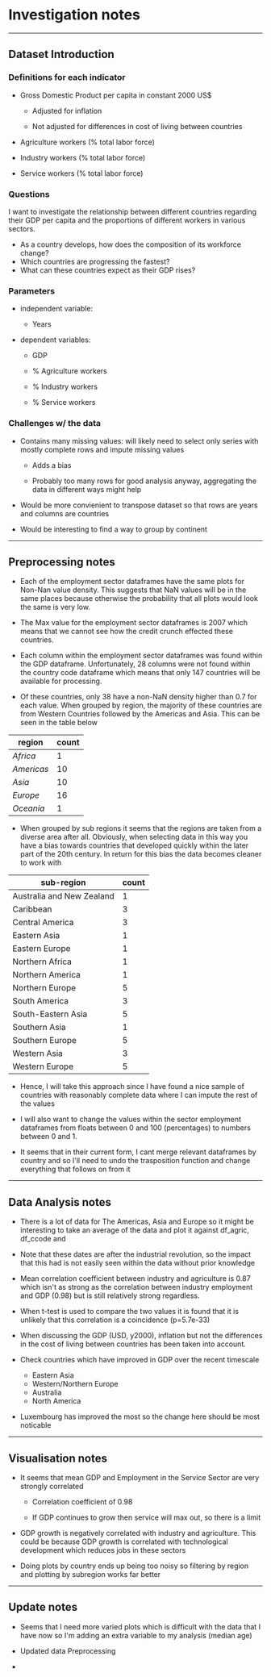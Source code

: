 # Investigation notes

--------------------------------------------------------------------------------

## Dataset Introduction

### Definitions for each indicator

- Gross Domestic Product per capita in constant 2000 US$

  - Adjusted for inflation

  - Not adjusted for differences in cost of living between countries

- Agriculture workers (% total labor force)

- Industry workers (% total labor force)

- Service workers (% total labor force)

### Questions

I want to investigate the relationship between different countries regarding their GDP per capita and the proportions of different workers in various sectors.

- As a country develops, how does the composition of its workforce change?
- Which countries are progressing the fastest?
- What can these countries expect as their GDP rises?

### Parameters

- independent variable:

  - Years

- dependent variables:

  - GDP

  - % Agriculture workers

  - % Industry workers

  - % Service workers

### Challenges w/ the data

- Contains many missing values: will likely need to select only series with mostly complete rows and impute missing values

  - Adds a bias

  - Probably too many rows for good analysis anyway, aggregating the data in different ways might help

- Would be more convienient to transpose dataset so that rows are years and columns are countries

- Would be interesting to find a way to group by continent

--------------------------------------------------------------------------------

## Preprocessing notes

- Each of the employment sector dataframes have the same plots for Non-Nan value density. This suggests that NaN values will be in the same places because otherwise the probability that all plots would look the same is very low.

- The Max value for the employment sector dataframes is 2007 which means that we cannot see how the credit crunch effected these countries.

- Each column within the employment sector dataframes was found within the GDP dataframe. Unfortunately, 28 columns were not found within the country code dataframe which means that only 147 countries will be available for processing.

- Of these countries, only 38 have a non-NaN density higher than 0.7 for each value. When grouped by region, the majority of these countries are from Western Countries followed by the Americas and Asia. This can be seen in the table below

region     | count
---------- | -----
_Africa_   | 1
_Americas_ | 10
_Asia_     | 10
_Europe_   | 16
_Oceania_  | 1

- When grouped by sub regions it seems that the regions are taken from a diverse area after all. Obviously, when selecting data in this way you have a bias towards countries that developed quickly within the later part of the 20th century. In return for this bias the data becomes cleaner to work with

sub-region                | count
------------------------- | -----
Australia and New Zealand | 1
Caribbean                 | 3
Central America           | 3
Eastern Asia              | 1
Eastern Europe            | 1
Northern Africa           | 1
Northern America          | 1
Northern Europe           | 5
South America             | 3
South-Eastern Asia        | 5
Southern Asia             | 1
Southern Europe           | 5
Western Asia              | 3
Western Europe            | 5

- Hence, I will take this approach since I have found a nice sample of countries with reasonably complete data where I can impute the rest of the values

- I will also want to change the values within the sector employment dataframes from floats between 0 and 100 (percentages) to numbers between 0 and 1.

- It seems that in their current form, I cant merge relevant dataframes by country and so I'll need to undo the trasposition function and change everything that follows on from it

--------------------------------------------------------------------------------

## Data Analysis notes

- There is a lot of data for The Americas, Asia and Europe so it might be interesting to take an average of the data and plot it against df_agric, df_ccode and

- Note that these dates are after the industrial revolution, so the impact that this had is not easily seen within the data without prior knowledge

- Mean correlation coefficient between industry and agriculture is 0.87 which isn't as strong as the correlation between industry employment and GDP (0.98) but is still relatively strong regardless.

- When t-test is used to compare the two values it is found that it is unlikely that this correlation is a coincidence (p=5.7e-33)

- When discussing the GDP (USD, y2000), inflation but not the differences in the cost of living between countries has been taken into account.

- Check countries which have improved in GDP over the recent timescale

  - Eastern Asia
  - Western/Northern Europe
  - Australia
  - North America

- Luxembourg has improved the most so the change here should be most noticable

--------------------------------------------------------------------------------

## Visualisation notes

- It seems that mean GDP and Employment in the Service Sector are very strongly correlated

  - Correlation coefficient of 0.98

  - If GDP continues to grow then service will max out, so there is a limit

- GDP growth is negatively correlated with industry and agriculture. This could be because GDP growth is correlated with technological development which reduces jobs in these sectors

- Doing plots by country ends up being too noisy so filtering by region and plotting by subregion works far better

--------------------------------------------------------------------------------

## Update notes

- Seems that I need more varied plots which is difficult with the data that I have now so I'm adding an extra variable to my analysis (median age)

- Updated data Preprocessing

- 
